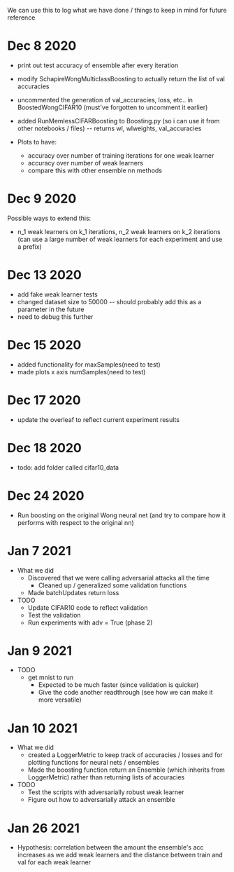 We can use this to log what we have done / things to keep in mind for future reference

# Dec 8 2020

- print out test accuracy of ensemble after every iteration

- modify SchapireWongMulticlassBoosting to actually return the list of val accuracies

- uncommented the generation of val_accuracies, loss, etc.. in BoostedWongCIFAR10 (must've forgotten to uncomment it earlier)

- added RunMemlessCIFARBoosting to Boosting.py (so i can use it from other notebooks / files) -- returns wl, wlweights, val_accuracies

- Plots to have:
    - accuracy over number of training iterations for one weak learner
    - accuracy over number of weak learners
    - compare this with other ensemble nn methods
    
# Dec 9 2020

Possible ways to extend this:

- n_1 weak learners on k_1 iterations, n_2 weak learners on k_2 iterations (can use a large number of weak learners
for each experiment and use a prefix)

# Dec 13 2020

- add fake weak learner tests
- changed dataset size to 50000 -- should probably add this as a parameter in the future
- need to debug this further


# Dec 15 2020
- added functionality for maxSamples(need to test)
- made plots x axis numSamples(need to test)

# Dec 17 2020
- update the overleaf to reflect current experiment results

# Dec 18 2020
- todo: add folder called cifar10_data

# Dec 24 2020
- Run boosting on the original Wong neural net (and try to compare how it performs with respect to the original nn)

# Jan 7 2021
- What we did
    * Discovered that we were calling adversarial attacks all the time
        * Cleaned up / generalized some validation functions
    * Made batchUpdates return loss
- TODO
    * Update CIFAR10 code to reflect validation
    * Test the validation
    * Run experiments with adv = True (phase 2)
    
# Jan 9 2021
- TODO
    * get mnist to run
        * Expected to be much faster (since validation is quicker)
        * Give the code another readthrough (see how we can make it more versatile)

# Jan 10 2021
- What we did
    * created a LoggerMetric to keep track of accuracies / losses and for plotting functions for neural nets / ensembles
    * Made the boosting function return an Ensemble (which inherits from LoggerMetric) rather than returning lists of accuracies
- TODO
    * Test the scripts with adversarially robust weak learner
    * Figure out how to adversarially attack an ensemble
    
# Jan 26 2021
- Hypothesis: correlation between the amount the ensemble's acc increases as we add weak learners and the distance between train and val for each weak learner